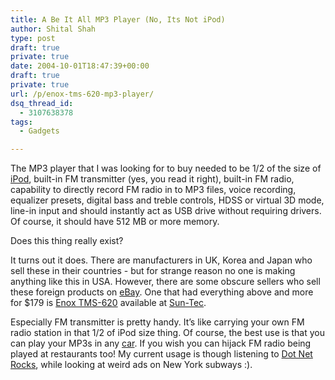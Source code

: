 ```yaml
---
title: A Be It All MP3 Player (No, Its Not iPod)
author: Shital Shah
type: post
draft: true
private: true
date: 2004-10-01T18:47:39+00:00
draft: true
private: true
url: /p/enox-tms-620-mp3-player/
dsq_thread_id:
  - 3107638378
tags:
  - Gadgets

---
```

The MP3 player that I was looking for to buy needed to be 1/2 of the size of [iPod][1], built-in FM transmitter (yes, you read it right), built-in FM radio, capability to directly record FM radio in to MP3 files, voice recording, equalizer presets, digital bass and treble controls, HDSS or virtual 3D mode, line-in input and should instantly act as USB drive without requiring drivers. Of course, it should have 512 MB or more memory.

Does this thing really exist?

It turns out it does. There are manufacturers in UK, Korea and Japan who sell these in their countries - but for strange reason no one is making anything like this in USA. However, there are some obscure sellers who sell these foreign products on [eBay][2]. One that had everything above and more for $179 is [Enox TMS-620][3] available at [Sun-Tec][4].

Especially FM transmitter is pretty handy. It’s like carrying your own FM radio station in that 1/2 of iPod size thing. Of course, the best use is that you can play your MP3s in any [car][5]. If you wish you can hijack FM radio being played at restaurants too! My current usage is though listening to [Dot Net Rocks][6], while looking at weird ads on New York subways :).

 [1]: http://www.apple.com/ipod/
 [2]: http://www.ebay.com/
 [3]: http://www.suntecint.com/detail.php?cat=&catid=19&prodid=55
 [4]: http://www.suntecint.com/
 [5]: http://www.mazdausa.com/MusaWeb/handleHomeFlash.action?vehicleCode=RX8&modelYear=2004&bhcp=1
 [6]: http://www.franklins.net/dotnetrocks/
